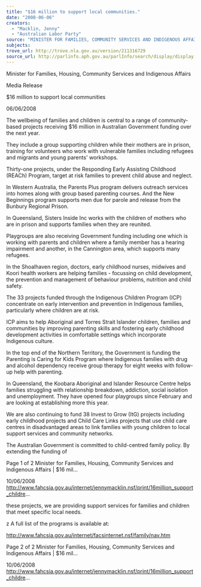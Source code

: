 ```yaml
---
title: "$16 million to support local communities."
date: "2008-06-06"
creators:
  - "Macklin, Jenny"
  - "Australian Labor Party"
source: "MINISTER FOR FAMILIES, COMMUNITY SERVICES AND INDIGENOUS AFFAIRS"
subjects:
trove_url: http://trove.nla.gov.au/version/211316729
source_url: http://parlinfo.aph.gov.au/parlInfo/search/display/display.w3p;query=Id%3A%22media/pressrel/0YOQ6%22
---
```


 

 Minister for Families, Housing, Community Services and Indigenous Affairs 

 Media Release 

 $16 million to support local communities 

 06/06/2008 

 The wellbeing of families and children is central to a range of community-based projects receiving $16  million in Australian Government funding over the next year.   

 They include a group supporting children while their mothers are in prison, training for volunteers who  work with vulnerable families including refugees and migrants and young parents' workshops.   

 Thirty-one projects, under the Responding Early Assisting Childhood (REACh) Program, target at risk  families to prevent child abuse and neglect.    

 In Western Australia, the Parents Plus program delivers outreach services into homes along with  group based parenting courses. And the New Beginnings program supports men due for parole and  release from the Bunbury Regional Prison.   

 In Queensland, Sisters Inside Inc works with the children of mothers who are in prison and supports  families when they are reunited.   

 Playgroups are also receiving Government funding including one which is working with parents and  children where a family member has a hearing impairment and another, in the Cannington area,  which supports many refugees.    

 In the Shoalhaven region, doctors, early childhood nurses, midwives and Koori health workers are  helping families - focussing on child development, the prevention and management of behaviour  problems, nutrition and child safety.   

 The 33 projects funded through the Indigenous Children Program (ICP) concentrate on early  intervention and prevention in Indigenous families, particularly where children are at risk.    

 ICP aims to help Aboriginal and Torres Strait Islander children, families and communities by  improving parenting skills and fostering early childhood development activities in comfortable settings  which incorporate Indigenous culture.    

 In the top end of the Northern Territory, the Government is funding the Parenting is Caring for Kids  Program where Indigenous families with drug and alcohol dependency receive group therapy for eight  weeks with follow-up help with parenting.   

 In Queensland, the Koobara Aboriginal and Islander Resource Centre helps families struggling with  relationship breakdown, addiction, social isolation and unemployment. They have opened four  playgroups since February and are looking at establishing more this year.    

 We are also continuing to fund 38 Invest to Grow (ItG) projects including early childhood projects and  Child Care Links projects that use child care centres in disadvantaged areas to link families with  young children to local support services and community networks.   

 The Australian Government is committed to child-centred family policy. By extending the funding of 

 Page 1 of 2 Minister for Families, Housing, Community Services and Indigenous Affairs | $16 mil...

 10/06/2008 http://www.fahcsia.gov.au/internet/jennymacklin.nsf/print/16million_support_childre...

 these projects, we are providing support services for families and children that meet specific local  needs.   

  z A full list of the programs is available at: 

  http://www.fahcsia.gov.au/internet/facsinternet.nsf/family/nav.htm 

  

  Page 2 of 2 Minister for Families, Housing, Community Services and Indigenous Affairs | $16 mil...

  10/06/2008 http://www.fahcsia.gov.au/internet/jennymacklin.nsf/print/16million_support_childre...

